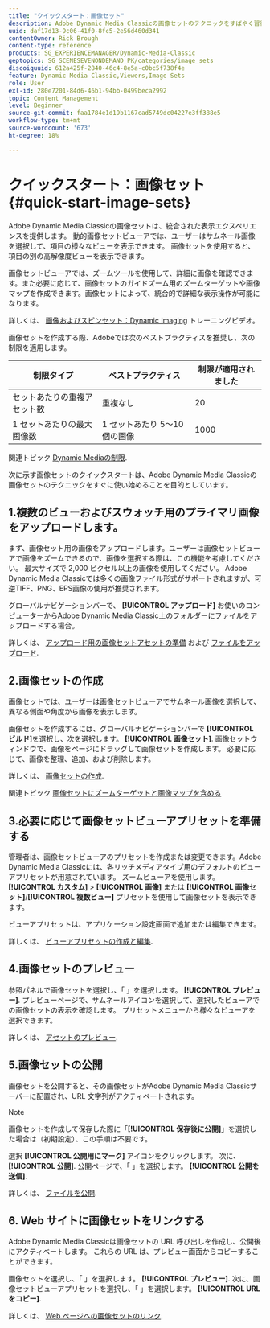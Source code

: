 ```yaml
---
title: "クイックスタート：画像セット"
description: Adobe Dynamic Media Classicの画像セットのテクニックをすばやく習得して実行するのに役立つ、画像セットの概要とクイックスタートです。
uuid: daf17d13-9c06-41f0-8fc5-2e56d460d341
contentOwner: Rick Brough
content-type: reference
products: SG_EXPERIENCEMANAGER/Dynamic-Media-Classic
geptopics: SG_SCENESEVENONDEMAND_PK/categories/image_sets
discoiquuid: 612a425f-2840-46c4-8e5a-c0bc5f738f4e
feature: Dynamic Media Classic,Viewers,Image Sets
role: User
exl-id: 280e7201-84d6-46b1-94bb-0499beca2992
topic: Content Management
level: Beginner
source-git-commit: faa1784e1d19b1167cad5749dc04227e3ff388e5
workflow-type: tm+mt
source-wordcount: '673'
ht-degree: 18%

---
```


# クイックスタート：画像セット{#quick-start-image-sets}

Adobe Dynamic Media Classicの画像セットは、統合された表示エクスペリエンスを提供します。 動的画像セットビューアでは、ユーザーはサムネール画像を選択して、項目の様々なビューを表示できます。 画像セットを使用すると、項目の別の高解像度ビューを表示できます。

画像セットビューアでは、ズームツールを使用して、詳細に画像を確認できます。また必要に応じて、画像セットのガイドズーム用のズームターゲットや画像マップを作成できます。画像セットによって、統合的で詳細な表示操作が可能になります。

詳しくは、 [画像およびスピンセット：Dynamic Imaging](https://s7d5.scene7.com/s7viewers/html5/VideoViewer.html?videoserverurl=https://s7d5.scene7.com/is/content/&amp;emailurl=https://s7d5.scene7.com/s7/emailFriend&amp;serverUrl=https://s7d5.scene7.com/is/image/&amp;config=Scene7SharedAssets/Universal_HTML5_Video&amp;contenturl=https://s7d5.scene7.com/skins/&amp;asset=S7tutorials/556_Image%20&amp;%20Spin%20Sets_converted%20renamed_Dynamic%20Imaging-AVS) トレーニングビデオ。

画像セットを作成する際、Adobeでは次のベストプラクティスを推奨し、次の制限を適用します。

| 制限タイプ | ベストプラクティス | 制限が適用されました |
| --- | --- | --- |
| セットあたりの重複アセット数 | 重複なし | 20 |
| 1 セットあたりの最大画像数 | 1 セットあたり 5～10 個の画像 | 1000 |

関連トピック [Dynamic Mediaの制限](/help/using/limitations.md).

次に示す画像セットのクイックスタートは、Adobe Dynamic Media Classicの画像セットのテクニックをすぐに使い始めることを目的としています。

## 1.複数のビューおよびスウォッチ用のプライマリ画像をアップロードします。

まず、画像セット用の画像をアップロードします。ユーザーは画像セットビューアで画像をズームできるので、画像を選択する際は、この機能を考慮してください。 最大サイズで 2,000 ピクセル以上の画像を使用してください。 Adobe Dynamic Media Classicでは多くの画像ファイル形式がサポートされますが、可逆TIFF、PNG、EPS画像の使用が推奨されます。

グローバルナビゲーションバーで、 **[!UICONTROL アップロード]** お使いのコンピューターからAdobe Dynamic Media Classic上のフォルダーにファイルをアップロードする場合。

詳しくは、 [アップロード用の画像セットアセットの準備](preparing-image-set-assets-upload.md#preparing-image-set-assets-for-upload) および [ファイルをアップロード](uploading-files.md#uploading-your-files).

## 2.画像セットの作成

画像セットでは、ユーザーは画像セットビューアでサムネール画像を選択して、異なる側面や角度から画像を表示します。

画像セットを作成するには、グローバルナビゲーションバーで **[!UICONTROL ビルド]**&#x200B;を選択し、次を選択します。 **[!UICONTROL 画像セット]**. 画像セットウィンドウで、画像をページにドラッグして画像セットを作成します。 必要に応じて、画像を整理、追加、および削除します。

詳しくは、 [画像セットの作成](creating-image-set.md#creating-an-image-set).

関連トピック [画像セットにズームターゲットと画像マップを含める](/help/using/including-zoom-targets-image-maps-image-sets.md)

## 3.必要に応じて画像セットビューアプリセットを準備する

管理者は、画像セットビューアのプリセットを作成または変更できます。Adobe Dynamic Media Classicには、各リッチメディアタイプ用のデフォルトのビューアプリセットが用意されています。 ズームビューアを使用します。 **[!UICONTROL カスタム]** > **[!UICONTROL 画像]** または **[!UICONTROL 画像セット]**/**[!UICONTROL 複数ビュー]** プリセットを使用して画像セットを表示できます。

ビューアプリセットは、アプリケーション設定画面で追加または編集できます。

詳しくは、 [ビューアプリセットの作成と編集](application-setup.md#adding-and-editing-viewer-presets).

## 4.画像セットのプレビュー

参照パネルで画像セットを選択し、「 」を選択します。 **[!UICONTROL プレビュー]**. プレビューページで、サムネールアイコンを選択して、選択したビューアでの画像セットの表示を確認します。 プリセットメニューから様々なビューアを選択できます。

詳しくは、 [アセットのプレビュー](previewing-asset.md#previewing-an-asset).

## 5.画像セットの公開

画像セットを公開すると、その画像セットがAdobe Dynamic Media Classicサーバーに配置され、URL 文字列がアクティベートされます。

>[!NOTE]
>
>画像セットを作成して保存した際に「**[!UICONTROL 保存後に公開]**」を選択した場合は（初期設定）、この手順は不要です。

選択 **[!UICONTROL 公開用にマーク]** アイコンをクリックします。 次に、 **[!UICONTROL 公開]**. 公開ページで、「 」を選択します。 **[!UICONTROL 公開を送信]**.

詳しくは、 [ファイルを公開](publishing-files.md#publishing-files).

## 6. Web サイトに画像セットをリンクする

Adobe Dynamic Media Classicは画像セットの URL 呼び出しを作成し、公開後にアクティベートします。 これらの URL は、プレビュー画面からコピーすることができます。

画像セットを選択し、「 」を選択します。 **[!UICONTROL プレビュー]**. 次に、画像セットビューアプリセットを選択し、「 」を選択します。 **[!UICONTROL URL をコピー]**.

詳しくは、 [Web ページへの画像セットのリンク](linking-image-set-web-page.md#linking-an-image-set-to-a-web-page).
